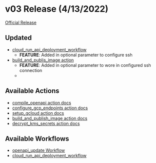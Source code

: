 # v03 Release (4/13/2022)
[Official Release](https://github.com/Auddia/cicd/releases/tag/v03)


## Updated
* [cloud_run_api_deployment_workflow](../../docs/workflows/cloud_run_api_deployment.md)
  * **FEATURE**: Added in optional parameter to configure ssh
* [build_and_publis_image action](../../actions/build_and_publish_image/README.md)  
  * **FEATURE**: Added in optional parameter to wore in configured ssh connection
  * 
## Available Actions
* [compile_openapi action docs](../../actions/compile_openapi/README.md)
* [configure_gcp_endpoints action docs](../../actions/configure_gcp_endpoints/README.md)
* [setup_gcloud action docs](../../actions/setup_gcloud/README.md)
* [build_and_publish_image action docs](../../actions/build_and_publish_image/README.md)
* [decrypt_kms_secrets action docs](../../actions/decrypt_kms_secrets/README.md)

## Available Workflows
* [openapi_update Workflow](../../docs/workflows/openapi_update.md)
* [cloud_run_api_deployment_workflow](../../docs/workflows/cloud_run_api_deployment.md)